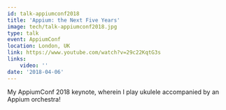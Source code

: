 ```yaml
---
id: talk-appiumconf2018
title: 'Appium: the Next Five Years'
image: tech/talk-appiumconf2018.jpg
type: talk
event: AppiumConf
location: London, UK
link: https://www.youtube.com/watch?v=29c22KqtG3s
links:
    video: ''
date: '2018-04-06'
---
```


My AppiumConf 2018 keynote, wherein I play ukulele accompanied by an Appium orchestra!
